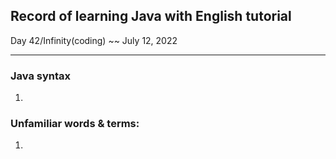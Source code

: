 ## Record of  learning Java with English tutorial

Day  42/Infinity(coding) ~~ July 12, 2022

-----

### Java syntax

1.  

### Unfamiliar words & terms:

1. 
